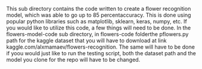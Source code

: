 This sub directory contains the code written to create a flower recognition model, which was able to go up to 85 percentaccuracy. This is done using popular python libraries such as matplotlib, sklearn, keras, numpy, etc. If you would like to utilize this code, a few things will need to be done. In the flowers-model-code sub directory, in flowers-code folderthe pflowers.py path for the kaggle dataset that you will have to download at link kaggle.com/alxmamaev/flowers-recognition. The same will have to be done if yoou would just like to run the testing script, both the dataset path and the model you clone for the repo will have to be changed. 
